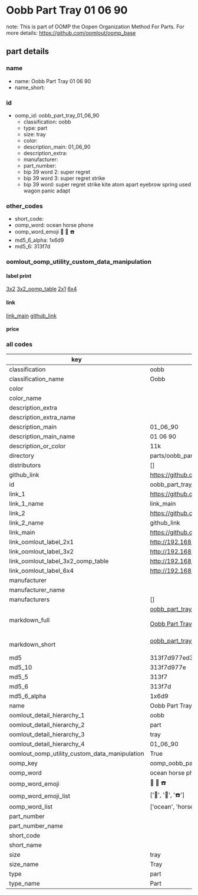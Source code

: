 # Oobb Part Tray 01 06 90  

note: This is part of OOMP the Oopen Organization Method For Parts. For more details: https://github.com/oomlout/oomp_base

##  part details





### name
* name: Oobb Part Tray 01 06 90
* name_short: 
### id
* oomp_id: oobb_part_tray_01_06_90
  * classification: oobb
  * type: part
  * size: tray
  * color: 
  * description_main: 01_06_90
  * description_extra: 
  * manufacturer: 
  * part_number: 
  * bip 39 word 2: super regret
  * bip 39 word 3: super regret strike
  * bip 39 word: super regret strike kite atom apart eyebrow spring used wagon panic adapt

### other_codes
* short_code: 
* oomp_word: ocean horse phone
* oomp_word_emoji :ocean: :horse: :phone:
* md5_6_alpha: 1x6d9
* md5_6: 313f7d






### oomlout_oomp_utility_custom_data_manipulation
#### label print
[3x2](http://192.168.1.245:1112/?label=oomp%201x6d9)
[3x2_oomp_table](http://192.168.1.107:1112/?label=oomp%201x6d9)
[2x1](http://192.168.1.242:1112/?label=oomp%201x6d9)
[6x4](http://192.168.1.55:1112/?label=oomp%201x6d9)    

#### link

[link_main](https://github.com/oomlout/oomlout_oomp_current_version_messy/tree/main/parts/oobb_part_tray_01_06_90) [github_link](https://github.com/oomlout/oomlout_oomp_part_src/tree/main/parts/oobb_part_tray_01_06_90)                             

#### price







### all codes 
| key | value |  
| --- | --- |  
| classification | oobb |  
| classification_name | Oobb |  
| color |  |  
| color_name |  |  
| description_extra |  |  
| description_extra_name |  |  
| description_main | 01_06_90 |  
| description_main_name | 01 06 90 |  
| description_or_color | 11k |  
| directory | parts/oobb_part_tray_01_06_90 |  
| distributors | [] |  
| github_link | https://github.com/oomlout/oomlout_oomp_part_src/tree/main/parts/oobb_part_tray_01_06_90 |  
| id | oobb_part_tray_01_06_90 |  
| link_1 | https://github.com/oomlout/oomlout_oomp_current_version_messy/tree/main/parts/oobb_part_tray_01_06_90 |  
| link_1_name | link_main |  
| link_2 | https://github.com/oomlout/oomlout_oomp_part_src/tree/main/parts/oobb_part_tray_01_06_90 |  
| link_2_name | github_link |  
| link_main | https://github.com/oomlout/oomlout_oomp_current_version_messy/tree/main/parts/oobb_part_tray_01_06_90 |  
| link_oomlout_label_2x1 | http://192.168.1.242:1112/?label=oomp%201x6d9 |  
| link_oomlout_label_3x2 | http://192.168.1.245:1112/?label=oomp%201x6d9 |  
| link_oomlout_label_3x2_oomp_table | http://192.168.1.107:1112/?label=oomp%201x6d9 |  
| link_oomlout_label_6x4 | http://192.168.1.55:1112/?label=oomp%201x6d9 |  
| manufacturer |  |  
| manufacturer_name |  |  
| manufacturers | [] |  
| markdown_full | [oobb_part_tray_01_06_90](https://github.com/oomlout/oomlout_oomp_current_version_messy/tree/main/parts/oobb_part_tray_01_06_90)<br>[](https://github.com/oomlout/oomlout_oomp_current_version_messy/tree/main/parts/oobb_part_tray_01_06_90)<br>[Oobb Part Tray 01 06 90](https://github.com/oomlout/oomlout_oomp_current_version_messy/tree/main/parts/oobb_part_tray_01_06_90)<br><br> |  
| markdown_short | [oobb_part_tray_01_06_90](https://github.com/oomlout/oomlout_oomp_current_version_messy/tree/main/parts/oobb_part_tray_01_06_90)<br><br> |  
| md5 | 313f7d977ed32a28290727b3ae2d2ecd |  
| md5_10 | 313f7d977e |  
| md5_5 | 313f7 |  
| md5_6 | 313f7d |  
| md5_6_alpha | 1x6d9 |  
| name | Oobb Part Tray 01 06 90 |  
| oomlout_detail_hierarchy_1 | oobb |  
| oomlout_detail_hierarchy_2 | part |  
| oomlout_detail_hierarchy_3 | tray |  
| oomlout_detail_hierarchy_4 | 01_06_90 |  
| oomlout_oomp_utility_custom_data_manipulation | True |  
| oomp_key | oomp_oobb_part_tray_01_06_90 |  
| oomp_word | ocean horse phone |  
| oomp_word_emoji | :ocean: :horse: :phone: |  
| oomp_word_emoji_list | [':ocean:', ':horse:', ':phone:'] |  
| oomp_word_list | ['ocean', 'horse', 'phone'] |  
| part_number |  |  
| part_number_name |  |  
| short_code |  |  
| short_name |  |  
| size | tray |  
| size_name | Tray |  
| type | part |  
| type_name | Part |  
